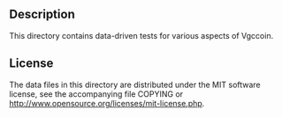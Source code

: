 Description
------------

This directory contains data-driven tests for various aspects of Vgccoin.

License
--------

The data files in this directory are distributed under the MIT software
license, see the accompanying file COPYING or
http://www.opensource.org/licenses/mit-license.php.

